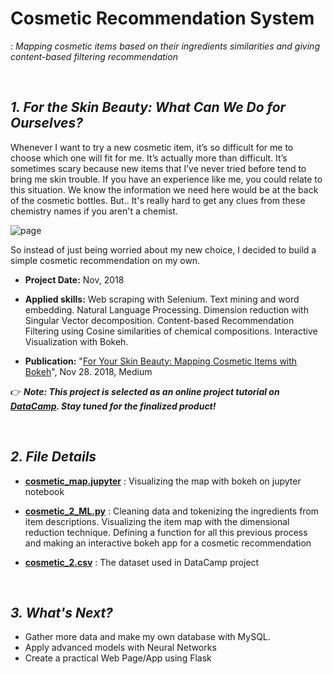 # Cosmetic Recommendation System
: *Mapping cosmetic items based on their ingredients similarities and giving content-based filtering recommendation*

<br>

## ***1. For the Skin Beauty: What Can We Do for Ourselves?***
Whenever I want to try a new cosmetic item, it’s so difficult for me to choose which one will fit for me. It’s actually more than difficult. It’s sometimes scary because new items that I’ve never tried before tend to bring me skin trouble. If you have an experience like me, you could relate to this situation. We know the information we need here would be at the back of the cosmetic bottles. But.. It's really hard to get any clues from these chemistry names if you aren't a chemist.

![page](https://github.com/jjone36/Cosmetic/blob/master/image.png)

So instead of just being worried about my new choice, I decided to build a simple cosmetic recommendation on my own.
<br>

* **Project Date:** Nov, 2018
* **Applied skills:** Web scraping with Selenium. Text mining and word embedding. Natural Language Processing. Dimension reduction with Singular Vector decomposition. Content-based Recommendation Filtering using Cosine similarities of chemical compositions. Interactive Visualization with Bokeh.

* **Publication:** "[For Your Skin Beauty: Mapping Cosmetic Items with Bokeh](https://towardsdatascience.com/for-your-skin-beauty-mapping-cosmetic-items-with-bokeh-af7523ca68e5)", Nov 28. 2018, Medium

👉 ***Note: This project is selected as an online project tutorial on [DataCamp](https://www.datacamp.com/projects). Stay tuned for the finalized product!***

<br>

## ***2. File Details***
- **[cosmetic_map.jupyter](https://github.com/jjone36/Cosmetic/blob/master/cosmtic_map.ipynb)** : Visualizing the map with bokeh on jupyter notebook

- **[cosmetic_2_ML.py](https://github.com/jjone36/Cosmetic/blob/master/cosmetic_2_ML.py)** : Cleaning data and tokenizing the ingredients from item descriptions. Visualizing the item map with the dimensional reduction technique. Defining a function for all this previous process and making an interactive bokeh app for a cosmetic recommendation

- **[cosmetic_2.csv](https://github.com/jjone36/Cosmetic/blob/master/cosmetic_2.csv)** : The dataset used in DataCamp project

<br>

## ***3. What's Next?***
- Gather more data and make my own database with MySQL.
- Apply advanced models with Neural Networks
- Create a practical Web Page/App using Flask  
